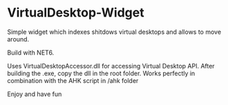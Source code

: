 
# VirtualDesktop-Widget

Simple widget which indexes shitdows virtual desktops and allows to move around.

Build with NET6.

Uses VirtualDesktopAccessor.dll for accessing Virtual Desktop API.
After building the .exe, copy the dll in the root folder.
Works perfectly in combination with the AHK script in /ahk folder

Enjoy and have fun
